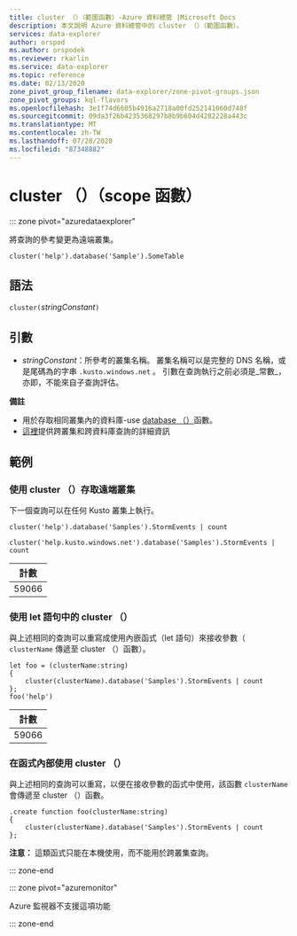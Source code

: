 ```yaml
---
title: cluster （）（範圍函數）-Azure 資料總管 |Microsoft Docs
description: 本文說明 Azure 資料總管中的 cluster （）（範圍函數）。
services: data-explorer
author: orspod
ms.author: orspodek
ms.reviewer: rkarlin
ms.service: data-explorer
ms.topic: reference
ms.date: 02/13/2020
zone_pivot_group_filename: data-explorer/zone-pivot-groups.json
zone_pivot_groups: kql-flavors
ms.openlocfilehash: 3e1f74d6605b4916a2718a00fd252141060d748f
ms.sourcegitcommit: 09da3f26b4235368297b8b9b604d4282228a443c
ms.translationtype: MT
ms.contentlocale: zh-TW
ms.lasthandoff: 07/28/2020
ms.locfileid: "87348882"
---
```

# <a name="cluster-scope-function"></a>cluster （）（scope 函數）

::: zone pivot="azuredataexplorer"

將查詢的參考變更為遠端叢集。 

```kusto
cluster('help').database('Sample').SomeTable
```

## <a name="syntax"></a>語法

`cluster(`*stringConstant*`)`

## <a name="arguments"></a>引數

* *stringConstant*：所參考的叢集名稱。 叢集名稱可以是完整的 DNS 名稱，或是尾碼為的字串 `.kusto.windows.net` 。 引數在查詢執行之前必須是_常數_，亦即，不能來自子查詢評估。

**備註**

* 用於存取相同叢集內的資料庫-use [database （）](databasefunction.md)函數。
* [這裡](cross-cluster-or-database-queries.md)提供跨叢集和跨資料庫查詢的詳細資訊  

## <a name="examples"></a>範例

### <a name="use-cluster-to-access-remote-cluster"></a>使用 cluster （）存取遠端叢集 

下一個查詢可以在任何 Kusto 叢集上執行。

```kusto
cluster('help').database('Samples').StormEvents | count

cluster('help.kusto.windows.net').database('Samples').StormEvents | count  
```

|計數|
|---|
|59066|

### <a name="use-cluster-inside-let-statements"></a>使用 let 語句中的 cluster （） 

與上述相同的查詢可以重寫成使用內嵌函式（let 語句）來接收參數（ `clusterName` 傳遞至 cluster （）函數）。

```kusto
let foo = (clusterName:string)
{
    cluster(clusterName).database('Samples').StormEvents | count
};
foo('help')
```

|計數|
|---|
|59066|

### <a name="use-cluster-inside-functions"></a>在函式內部使用 cluster （） 

與上述相同的查詢可以重寫，以便在接收參數的函式中使用，該函數 `clusterName` 會傳遞至 cluster （）函數。

```kusto
.create function foo(clusterName:string)
{
    cluster(clusterName).database('Samples').StormEvents | count
};
```

**注意：** 這類函式只能在本機使用，而不能用於跨叢集查詢。

::: zone-end

::: zone pivot="azuremonitor"

Azure 監視器不支援這項功能

::: zone-end
